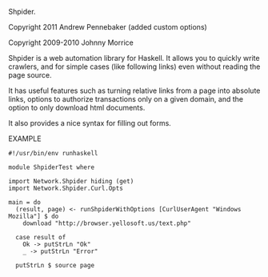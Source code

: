 Shpider.

Copyright 2011 Andrew Pennebaker (added custom options)

Copyright 2009-2010 Johnny Morrice

Shpider is a web automation library for Haskell. It allows you to quickly write crawlers, and for simple cases (like following links) even without reading the page source.
    
It has useful features such as turning relative links from a page into absolute links, options to authorize transactions only on a given domain, and the option to only download html documents.

It also provides a nice syntax for filling out forms.

EXAMPLE

	#!/usr/bin/env runhaskell

	module ShpiderTest where

	import Network.Shpider hiding (get)
	import Network.Shpider.Curl.Opts

	main = do
	  (result, page) <- runShpiderWithOptions [CurlUserAgent "Windows Mozilla"] $ do
	    download "http://browser.yellosoft.us/text.php"

	  case result of
	    Ok -> putStrLn "Ok"
	    _ -> putStrLn "Error"

	  putStrLn $ source page